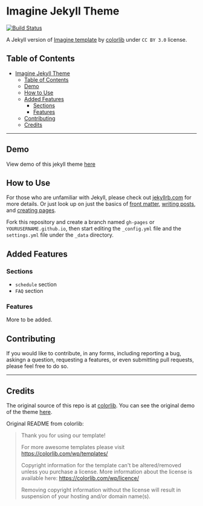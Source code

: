 #  Imagine Jekyll Theme
  
  
[![Build Status](https://travis-ci.org/icheft/imagine-jekyll.svg?branch=master )](https://travis-ci.org/icheft/imagine-jekyll)
  
A Jekyll version of [Imagine template](https://colorlib.com/wp/template/imagine/ ) by [colorlib](https://colorlib.com/ ) under `CC BY 3.0` license.
  
  
##  Table of Contents
  
  
- [Imagine Jekyll Theme](#imagine-jekyll-theme)
  - [Table of Contents](#table-of-contents)
  - [Demo](#demo)
  - [How to Use](#how-to-use)
  - [Added Features](#added-features)
    - [Sections](#sections)
    - [Features](#features)
  - [Contributing](#contributing)
  - [Credits](#credits)
  
***
  
##  Demo
  
View demo of this jekyll theme [here](https://icheft.github.io/imagine-jekyll )
  
##  How to Use
  
  
For those who are unfamiliar with Jekyll, please check out [jekyllrb.com](https://jekyllrb.com/ ) for more details. 
Or just look up on just the basics of [front matter](https://jekyllrb.com/docs/frontmatter/ ), [writing posts](https://jekyllrb.com/docs/posts/ ), 
and [creating pages](https://jekyllrb.com/docs/pages/ ).
  
Fork this repository and create a branch named `gh-pages` or `YOURUSERNAME.github.io`, then start editing the `_config.yml` file and the `settings.yml` file under the `_data` directory.
  
##  Added Features
  
  
###  Sections
  
+ `schedule` section
+ `FAQ` section
  
###  Features
  
More to be added. 
  
##  Contributing
  
  
If you would like to contribute, in any forms, including reporting a bug, askingn a question, requesting a features, or even submitting pull requests, please feel free to do so. 
  
***
  
##  Credits
  
The original source of this repo is at [colorlib](https://colorlib.com/wp/template/imagine/ ). You can see the original demo of the theme [here](https://colorlib.com/preview/theme/imagine/ ).
  
Original README from colorlib: 
  
> Thank you for using our template!
> 
> For more awesome templates please visit https://colorlib.com/wp/templates/
> 
> Copyright information for the template can't be altered/removed unless you purchase a license.
> More information about the license is available here: https://colorlib.com/wp/licence/
> 
> Removing copyright information without the license will result in suspension of your hosting and/or domain name(s).
  